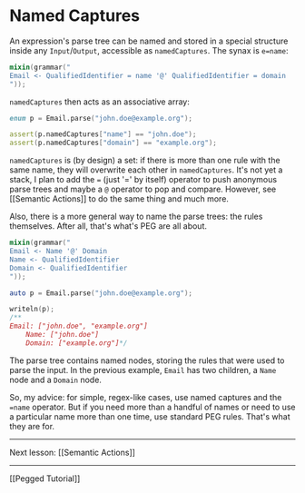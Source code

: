 Named Captures
==============

An expression's parse tree can be named and stored in a special structure inside any `Input`/`Output`, accessible as `namedCaptures`. The synax is `e=name`:

```d
mixin(grammar("
Email <- QualifiedIdentifier = name '@' QualifiedIdentifier = domain
"));
```

`namedCaptures` then acts as an associative array:

```d
enum p = Email.parse("john.doe@example.org");

assert(p.namedCaptures["name"] == "john.doe");
assert(p.namedCaptures["domain"] == "example.org");
```

`namedCaptures` is (by design) a set: if there is more than one rule with the same name, they will overwrite each other in `namedCaptures`. It's not yet a stack, I plan to add the `=` (just '=' by itself) operator to push anonymous parse trees and maybe a `@` operator to pop and compare. However, see [[Semantic Actions]] to do the same thing and much more.

Also, there is a more general way to name the parse trees: the rules themselves. After all, that's what's PEG are all about.

```d
mixin(grammar("
Email <- Name '@' Domain
Name <- QualifiedIdentifier
Domain <- QualifiedIdentifier
"));

auto p = Email.parse("john.doe@example.org");

writeln(p);
/**
Email: ["john.doe", "example.org"]
    Name: ["john.doe"]
    Domain: ["example.org"]*/
```

The parse tree contains named nodes, storing the rules that were used to parse the input. In the previous example, `Email` has two children, a `Name` node and a `Domain` node.

So, my advice: for simple, regex-like cases, use named captures and the `=name` operator. But if you need more than a handful of names or need to use a particular name more than one time, use standard PEG rules. That's what they are for.


* * * *

Next lesson: [[Semantic Actions]]

* * * *

[[Pegged Tutorial]]
